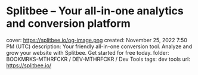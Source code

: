 # Splitbee – Your all-in-one analytics and conversion platform

cover: https://splitbee.io/og-image.png
created: November 25, 2022 7:50 PM (UTC)
description: Your friendly all-in-one conversion tool. Analyze and grow your website with Splitbee. Get started for free today.
folder: BOOKMRKS-MTHRFCKR / DEV-MTHRFCKR / Dev Tools
tags: dev tools
url: https://splitbee.io/